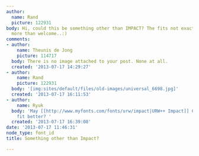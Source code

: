 ```yaml
---
author:
  name: Rand
  picture: 122931
body: Hi, could this be something other than IMPACT? The fits not exact. Suggestions
  more than welcome..:)
comments:
- author:
    name: Theunis de Jong
    picture: 114717
  body: There is no image attached to your post. None at all.
  created: '2013-07-17 14:29:27'
- author:
    name: Rand
    picture: 122931
  body: '[img:sites/default/files/old-images/universal_6698.jpg]'
  created: '2013-07-17 16:11:53'
- author:
    name: Ryuk
  body: 'May [[http://www.myfonts.com/fonts/urw/impact|URW++ Impact]] Condensed Bold
    fit better? '
  created: '2013-07-17 16:39:08'
date: '2013-07-17 11:46:31'
node_type: font_id
title: Something other than Impact?

---
```

